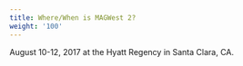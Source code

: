 ```yaml
---
title: Where/When is MAGWest 2?
weight: '100'
---
```

August 10-12, 2017 at the Hyatt Regency in Santa Clara, CA.
